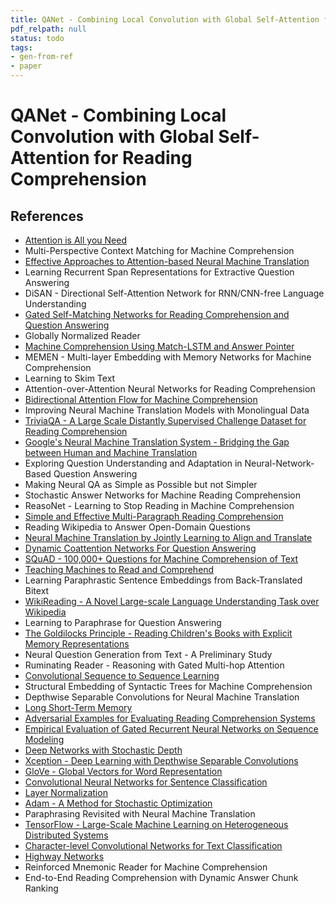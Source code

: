 ```yaml
---
title: QANet - Combining Local Convolution with Global Self-Attention for Reading Comprehension
pdf_relpath: null
status: todo
tags:
- gen-from-ref
- paper
---
```


# QANet - Combining Local Convolution with Global Self-Attention for Reading Comprehension

## References

- [Attention is All you Need](./attention-is-all-you-need.md)
- Multi-Perspective Context Matching for Machine Comprehension
- [Effective Approaches to Attention-based Neural Machine Translation](./effective-approaches-to-attention-based-neural-machine-translation.md)
- Learning Recurrent Span Representations for Extractive Question Answering
- DiSAN - Directional Self-Attention Network for RNN/CNN-free Language Understanding
- [Gated Self-Matching Networks for Reading Comprehension and Question Answering](./gated-self-matching-networks-for-reading-comprehension-and-question-answering.md)
- Globally Normalized Reader
- [Machine Comprehension Using Match-LSTM and Answer Pointer](./machine-comprehension-using-match-lstm-and-answer-pointer.md)
- MEMEN - Multi-layer Embedding with Memory Networks for Machine Comprehension
- Learning to Skim Text
- Attention-over-Attention Neural Networks for Reading Comprehension
- [Bidirectional Attention Flow for Machine Comprehension](./bidirectional-attention-flow-for-machine-comprehension.md)
- Improving Neural Machine Translation Models with Monolingual Data
- [TriviaQA - A Large Scale Distantly Supervised Challenge Dataset for Reading Comprehension](./triviaqa-a-large-scale-distantly-supervised-challenge-dataset-for-reading-comprehension.md)
- [Google's Neural Machine Translation System - Bridging the Gap between Human and Machine Translation](./google-s-neural-machine-translation-system-bridging-the-gap-between-human-and-machine-translation.md)
- Exploring Question Understanding and Adaptation in Neural-Network-Based Question Answering
- Making Neural QA as Simple as Possible but not Simpler
- Stochastic Answer Networks for Machine Reading Comprehension
- ReasoNet - Learning to Stop Reading in Machine Comprehension
- [Simple and Effective Multi-Paragraph Reading Comprehension](./simple-and-effective-multi-paragraph-reading-comprehension.md)
- Reading Wikipedia to Answer Open-Domain Questions
- [Neural Machine Translation by Jointly Learning to Align and Translate](./neural-machine-translation-by-jointly-learning-to-align-and-translate.md)
- [Dynamic Coattention Networks For Question Answering](./dynamic-coattention-networks-for-question-answering.md)
- [SQuAD - 100,000+ Questions for Machine Comprehension of Text](./squad-100-000-questions-for-machine-comprehension-of-text.md)
- [Teaching Machines to Read and Comprehend](./teaching-machines-to-read-and-comprehend.md)
- Learning Paraphrastic Sentence Embeddings from Back-Translated Bitext
- [WikiReading - A Novel Large-scale Language Understanding Task over Wikipedia](./wikireading-a-novel-large-scale-language-understanding-task-over-wikipedia.md)
- Learning to Paraphrase for Question Answering
- [The Goldilocks Principle - Reading Children's Books with Explicit Memory Representations](./the-goldilocks-principle-reading-children-s-books-with-explicit-memory-representations.md)
- Neural Question Generation from Text - A Preliminary Study
- Ruminating Reader - Reasoning with Gated Multi-hop Attention
- [Convolutional Sequence to Sequence Learning](./convolutional-sequence-to-sequence-learning.md)
- Structural Embedding of Syntactic Trees for Machine Comprehension
- Depthwise Separable Convolutions for Neural Machine Translation
- [Long Short-Term Memory](./long-short-term-memory.md)
- [Adversarial Examples for Evaluating Reading Comprehension Systems](./adversarial-examples-for-evaluating-reading-comprehension-systems.md)
- [Empirical Evaluation of Gated Recurrent Neural Networks on Sequence Modeling](./empirical-evaluation-of-gated-recurrent-neural-networks-on-sequence-modeling.md)
- [Deep Networks with Stochastic Depth](./deep-networks-with-stochastic-depth.md)
- [Xception - Deep Learning with Depthwise Separable Convolutions](./xception-deep-learning-with-depthwise-separable-convolutions.md)
- [GloVe - Global Vectors for Word Representation](./glove-global-vectors-for-word-representation.md)
- [Convolutional Neural Networks for Sentence Classification](./convolutional-neural-networks-for-sentence-classification.md)
- [Layer Normalization](./layer-normalization.md)
- [Adam - A Method for Stochastic Optimization](./adam-a-method-for-stochastic-optimization.md)
- Paraphrasing Revisited with Neural Machine Translation
- [TensorFlow - Large-Scale Machine Learning on Heterogeneous Distributed Systems](./tensorflow-large-scale-machine-learning-on-heterogeneous-distributed-systems.md)
- [Character-level Convolutional Networks for Text Classification](./character-level-convolutional-networks-for-text-classification.md)
- [Highway Networks](./highway-networks.md)
- Reinforced Mnemonic Reader for Machine Comprehension
- End-to-End Reading Comprehension with Dynamic Answer Chunk Ranking
